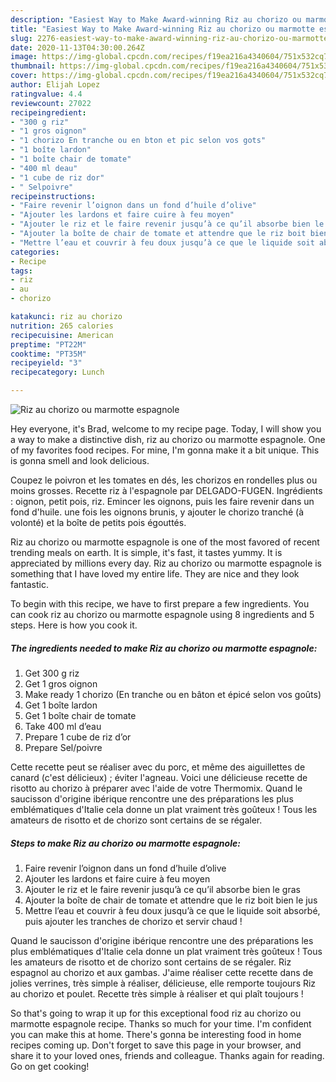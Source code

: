 ```yaml
---
description: "Easiest Way to Make Award-winning Riz au chorizo ou marmotte espagnole"
title: "Easiest Way to Make Award-winning Riz au chorizo ou marmotte espagnole"
slug: 2276-easiest-way-to-make-award-winning-riz-au-chorizo-ou-marmotte-espagnole
date: 2020-11-13T04:30:00.264Z
image: https://img-global.cpcdn.com/recipes/f19ea216a4340604/751x532cq70/riz-au-chorizo-ou-marmotte-espagnole-photo-principale-de-la-recette.jpg
thumbnail: https://img-global.cpcdn.com/recipes/f19ea216a4340604/751x532cq70/riz-au-chorizo-ou-marmotte-espagnole-photo-principale-de-la-recette.jpg
cover: https://img-global.cpcdn.com/recipes/f19ea216a4340604/751x532cq70/riz-au-chorizo-ou-marmotte-espagnole-photo-principale-de-la-recette.jpg
author: Elijah Lopez
ratingvalue: 4.4
reviewcount: 27022
recipeingredient:
- "300 g riz"
- "1 gros oignon"
- "1 chorizo En tranche ou en bton et pic selon vos gots"
- "1 boîte lardon"
- "1 boîte chair de tomate"
- "400 ml deau"
- "1 cube de riz dor"
- " Selpoivre"
recipeinstructions:
- "Faire revenir l’oignon dans un fond d’huile d’olive"
- "Ajouter les lardons et faire cuire à feu moyen"
- "Ajouter le riz et le faire revenir jusqu’à ce qu’il absorbe bien le gras"
- "Ajouter la boîte de chair de tomate et attendre que le riz boit bien le jus"
- "Mettre l’eau et couvrir à feu doux jusqu’à ce que le liquide soit absorbé, puis ajouter les tranches de chorizo et servir chaud !"
categories:
- Recipe
tags:
- riz
- au
- chorizo

katakunci: riz au chorizo 
nutrition: 265 calories
recipecuisine: American
preptime: "PT22M"
cooktime: "PT35M"
recipeyield: "3"
recipecategory: Lunch

---
```



![Riz au chorizo ou marmotte espagnole](https://img-global.cpcdn.com/recipes/f19ea216a4340604/751x532cq70/riz-au-chorizo-ou-marmotte-espagnole-photo-principale-de-la-recette.jpg)

Hey everyone, it's Brad, welcome to my recipe page. Today, I will show you a way to make a distinctive dish, riz au chorizo ou marmotte espagnole. One of my favorites food recipes. For mine, I'm gonna make it a bit unique. This is gonna smell and look delicious.

Coupez le poivron et les tomates en dés, les chorizos en rondelles plus ou moins grosses. Recette riz à l&#39;espagnole par DELGADO-FUGEN. Ingrédients : oignon, petit pois, riz. Emincer les oignons, puis les faire revenir dans un fond d&#39;huile. une fois les oignons brunis, y ajouter le chorizo tranché (à volonté) et la boîte de petits pois égouttés.

Riz au chorizo ou marmotte espagnole is one of the most favored of recent trending meals on earth. It is simple, it's fast, it tastes yummy. It is appreciated by millions every day. Riz au chorizo ou marmotte espagnole is something that I have loved my entire life. They are nice and they look fantastic.


To begin with this recipe, we have to first prepare a few ingredients. You can cook riz au chorizo ou marmotte espagnole using 8 ingredients and 5 steps. Here is how you cook it.

<!--inarticleads1-->

##### The ingredients needed to make Riz au chorizo ou marmotte espagnole:

1. Get 300 g riz
1. Get 1 gros oignon
1. Make ready 1 chorizo (En tranche ou en bâton et épicé selon vos goûts)
1. Get 1 boîte lardon
1. Get 1 boîte chair de tomate
1. Take 400 ml d’eau
1. Prepare 1 cube de riz d’or
1. Prepare  Sel/poivre


Cette recette peut se réaliser avec du porc, et même des aiguillettes de canard (c&#39;est délicieux) ; éviter l&#39;agneau. Voici une délicieuse recette de risotto au chorizo à préparer avec l&#39;aide de votre Thermomix. Quand le saucisson d&#39;origine ibérique rencontre une des préparations les plus emblématiques d&#39;Italie cela donne un plat vraiment très goûteux ! Tous les amateurs de risotto et de chorizo sont certains de se régaler. 

<!--inarticleads2-->

##### Steps to make Riz au chorizo ou marmotte espagnole:

1. Faire revenir l’oignon dans un fond d’huile d’olive
1. Ajouter les lardons et faire cuire à feu moyen
1. Ajouter le riz et le faire revenir jusqu’à ce qu’il absorbe bien le gras
1. Ajouter la boîte de chair de tomate et attendre que le riz boit bien le jus
1. Mettre l’eau et couvrir à feu doux jusqu’à ce que le liquide soit absorbé, puis ajouter les tranches de chorizo et servir chaud !


Quand le saucisson d&#39;origine ibérique rencontre une des préparations les plus emblématiques d&#39;Italie cela donne un plat vraiment très goûteux ! Tous les amateurs de risotto et de chorizo sont certains de se régaler. Riz espagnol au chorizo et aux gambas. J&#39;aime réaliser cette recette dans de jolies verrines, très simple à réaliser, délicieuse, elle remporte toujours Riz au chorizo et poulet. Recette très simple à réaliser et qui plaît toujours ! 

So that's going to wrap it up for this exceptional food riz au chorizo ou marmotte espagnole recipe. Thanks so much for your time. I'm confident you can make this at home. There's gonna be interesting food in home recipes coming up. Don't forget to save this page in your browser, and share it to your loved ones, friends and colleague. Thanks again for reading. Go on get cooking!
